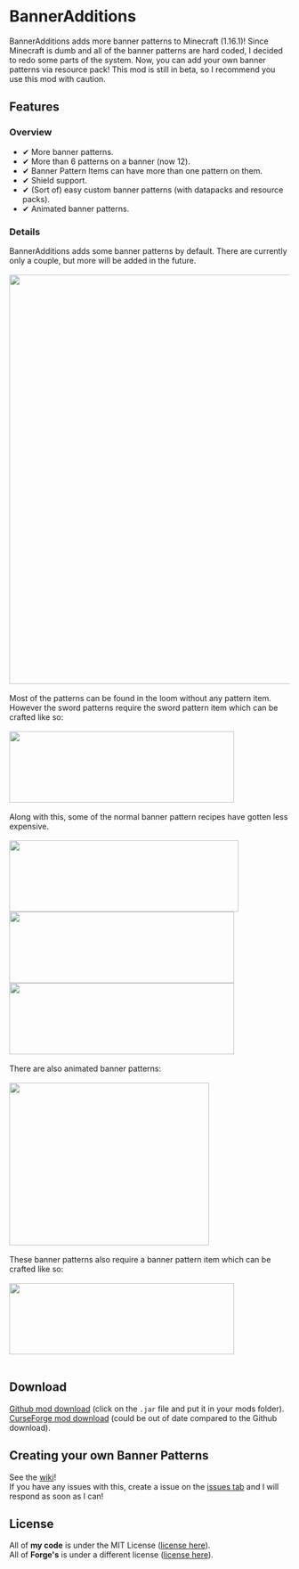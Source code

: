 # BannerAdditions
BannerAdditions adds more banner patterns to Minecraft (1.16.1)!
Since Minecraft is dumb and all of the banner patterns are hard coded, I decided to redo some parts of the system. Now, you can add your own banner patterns via resource pack!
This mod is still in beta, so I recommend you use this mod with caution.

## Features
### Overview
- ✔ More banner patterns.
- ✔ More than 6 patterns on a banner (now 12).
- ✔ Banner Pattern Items can have more than one pattern on them.
- ✔ Shield support.
- ✔ (Sort of) easy custom banner patterns (with datapacks and resource packs).
- ✔ Animated banner patterns.

### Details
BannerAdditions adds some banner patterns by default. There are currently only a couple, but more will be added in the future.<br><br>
<img src="../1.16.2/screenshots/banner_0.png" width="735"><br><br>
Most of the patterns can be found in the loom without any pattern item. However the sword patterns require the sword pattern item which can be crafted like so:<br><br>
<img src="../1.16.2/screenshots/crafting_swords.png" width="404" height="128"><br><br>
Along with this, some of the normal banner pattern recipes have gotten less expensive.<br><br>
<img src="../1.16.2/screenshots/crafting_creeper_charge.png" width="412" height="128"><br>
<img src="../1.16.2/screenshots/crafting_skull_charge.png" width="404" height="128"><br>
<img src="../1.16.2/screenshots/crafting_thing_charge.png" width="404" height="128"><br><br>
There are also animated banner patterns:<br><br>
<img src="../1.16.2/screenshots/banner_1.gif" width="359" height="292"><br><br>
These banner patterns also require a banner pattern item which can be crafted like so:<br><br>
<img src="../1.16.2/screenshots/crafting_animations.png" width="404" height="128"><br><br>

## Download
[Github mod download](https://github.com/EliteAsian123/BannerAdditions/releases) (click on the `.jar` file and put it in your mods folder).<br>
[CurseForge mod download](https://www.curseforge.com/minecraft/mc-mods/banneradditions) (could be out of date compared to the Github download).

## Creating your own Banner Patterns
See the [wiki](https://github.com/EliteAsian123/BannerAdditions/wiki/Creating-Custom-Banner-Patterns)!<br>
If you have any issues with this, create a issue on the [issues tab](https://github.com/EliteAsian123/BannerAdditions/issues) and I will respond as soon as I can!

## License
All of **my code** is under the MIT License ([license here](../1.16.2/LICENSE)).<br>
All of **Forge's** is under a different license ([license here](../1.16.2/FORGE_LICENSE)).
